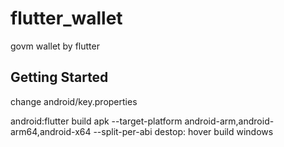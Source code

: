 # flutter_wallet

govm wallet by flutter

## Getting Started

change android/key.properties

android:flutter build apk --target-platform android-arm,android-arm64,android-x64 --split-per-abi
destop: hover build windows
